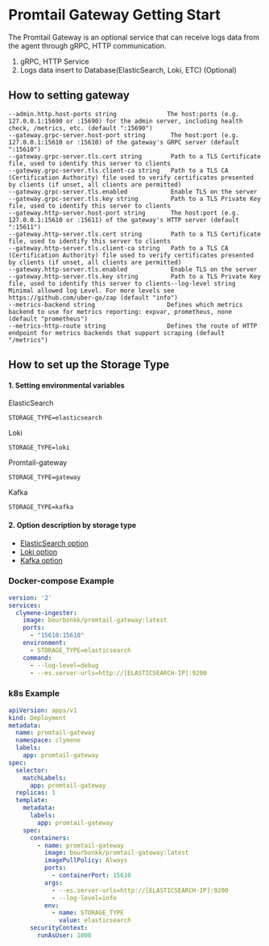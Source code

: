 # Promtail Gateway Getting Start

The Promtail Gateway is an optional service that can receive logs data from the agent through gRPC, HTTP communication.  

1. gRPC, HTTP Service
2. Logs data insert to Database(ElasticSearch, Loki, ETC) (Optional) 

## How to setting gateway
```
--admin.http.host-ports string              The host:ports (e.g. 127.0.0.1:15690 or :15690) for the admin server, including health check, /metrics, etc. (default ":15690")
--gateway.grpc-server.host-port string       The host:port (e.g. 127.0.0.1:15610 or :15610) of the gateway's GRPC server (default ":15610")
--gateway.grpc-server.tls.cert string        Path to a TLS Certificate file, used to identify this server to clients
--gateway.grpc-server.tls.client-ca string   Path to a TLS CA (Certification Authority) file used to verify certificates presented by clients (if unset, all clients are permitted)
--gateway.grpc-server.tls.enabled            Enable TLS on the server
--gateway.grpc-server.tls.key string         Path to a TLS Private Key file, used to identify this server to clients
--gateway.http-server.host-port string       The host:port (e.g. 127.0.0.1:15610 or :15611) of the gateway's HTTP server (default ":15611")
--gateway.http-server.tls.cert string        Path to a TLS Certificate file, used to identify this server to clients
--gateway.http-server.tls.client-ca string   Path to a TLS CA (Certification Authority) file used to verify certificates presented by clients (if unset, all clients are permitted)
--gateway.http-server.tls.enabled            Enable TLS on the server
--gateway.http-server.tls.key string         Path to a TLS Private Key file, used to identify this server to clients--log-level string                          Minimal allowed log Level. For more levels see https://github.com/uber-go/zap (default "info")
--metrics-backend string                    Defines which metrics backend to use for metrics reporting: expvar, prometheus, none (default "prometheus")
--metrics-http-route string                 Defines the route of HTTP endpoint for metrics backends that support scraping (default "/metrics")
```

## How to set up the Storage Type
#### 1. Setting environmental variables


ElasticSearch
```
STORAGE_TYPE=elasticsearch
```
Loki
```
STORAGE_TYPE=loki
```

Promtail-gateway
```
STORAGE_TYPE=gateway
```

Kafka
```
STORAGE_TYPE=kafka
```

#### 2. Option description by storage type

- [ElasticSearch option](https://clymene-project.github.io/docs/database-options/elasticsearch/)
- [Loki option](https://clymene-project.github.io/docs/database-options/loki/)
- [Kafka option](https://clymene-project.github.io/docs/database-options/kafka/)

### Docker-compose Example
```yaml
version: '2'
services:
  clymene-ingester:
    image: bourbonkk/promtail-gateway:latest
    ports:
      - "15610:15610"
    environment:
      - STORAGE_TYPE=elasticsearch
    command:
      - --log-level=debug
      - --es.server-urls=http://[ELASTICSEARCH-IP]:9200
```

### k8s Example
```yaml
apiVersion: apps/v1
kind: Deployment
metadata:
  name: promtail-gateway
  namespace: clymene
  labels:
    app: promtail-gateway
spec:
  selector:
    matchLabels:
      app: promtail-gateway
  replicas: 1
  template:
    metadata:
      labels:
        app: promtail-gateway
    spec:
      containers:
        - name: promtail-gateway
          image: bourbonkk/promtail-gateway:latest
          imagePullPolicy: Always
          ports:
            - containerPort: 15610
          args:
            - --es.server-urls=http://[ELASTICSEARCH-IP]:9200
            - --log-level=info
          env:
            - name: STORAGE_TYPE
              value: elasticsearch
      securityContext:
        runAsUser: 1000
```